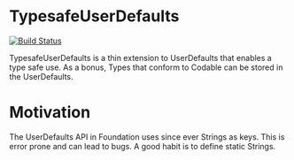 # TypesafeUserDefaults

[![Build Status](https://travis-ci.org/kernandreas/TypesafeUserDefaults.svg?branch=master)](https://travis-ci.org/kernandreas/TypesafeUserDefaults)

TypesafeUserDefaults is a thin extension to UserDefaults that enables a type safe use. As a bonus, Types that conform to Codable can be stored in the UserDefaults.

# Motivation 
The UserDefaults API in Foundation uses since ever Strings as keys. This is error prone and can lead to bugs. A good habit is to define static Strings. 